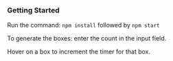 ### Getting Started

Run the command: `npm install` followed by `npm start`

To generate the boxes: enter the count in the input field.

Hover on a box to increment the timer for that box.
